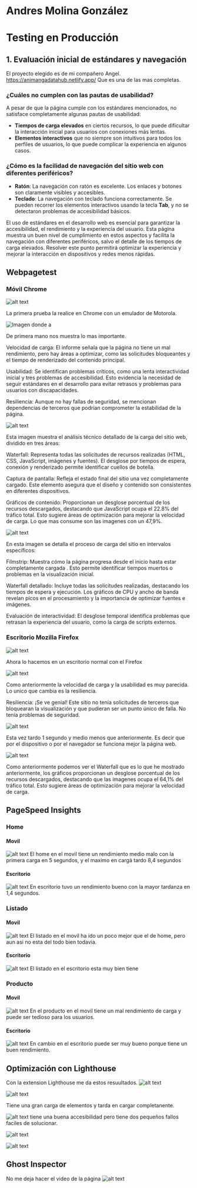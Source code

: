 # Andres Molina González
# Testing en Producción

## 1. Evaluación inicial de estándares y navegación

El proyecto elegido es de mi compañero Angel. https://animangadatahub.netlify.app/ Que es una de las mas completas.

### ¿Cuáles no cumplen con las pautas de usabilidad?  
A pesar de que la página cumple con los estándares mencionados, no satisface completamente algunas pautas de usabilidad:  
- **Tiempos de carga elevados** en ciertos recursos, lo que puede dificultar la interacción inicial para usuarios con conexiones más lentas.  
- **Elementos interactivos** que no siempre son intuitivos para todos los perfiles de usuarios, lo que puede complicar la experiencia en algunos casos.

### ¿Cómo es la facilidad de navegación del sitio web con diferentes periféricos?  
- **Ratón**: La navegación con ratón es excelente. Los enlaces y botones son claramente visibles y accesibles.  
- **Teclado**: La navegación con teclado funciona correctamente. Se pueden recorrer los elementos interactivos usando la tecla **Tab**, y no se detectaron problemas de accesibilidad básicos.   

 
El uso de estándares en el desarrollo web es esencial para garantizar la accesibilidad, el rendimiento y la experiencia del usuario. Esta página muestra un buen nivel de cumplimiento en estos aspectos y facilita la navegación con diferentes periféricos, salvo el detalle de los tiempos de carga elevados. Resolver este punto permitirá optimizar la experiencia y mejorar la interacción en dispositivos y redes menos rápidas.

## **Webpagetest**
### Móvil Chrome 

![alt text](img/image-1.png)

La primera prueba la realice en Chrome con un emulador de Motorola.

![Imagen donde a](img/image.png)

De primera mano nos muestra lo mas importante.

Velocidad de carga: El informe señala que la página no tiene un mal rendimiento, pero hay áreas a optimizar, como las solicitudes bloqueantes y el tiempo de renderizado del contenido principal.

Usabilidad: Se identifican problemas críticos, como una lenta interactividad inicial y tres problemas de accesibilidad. Esto evidencia la necesidad de seguir estándares en el desarrollo para evitar retrasos y problemas para usuarios con discapacidades.

Resiliencia: Aunque no hay fallas de seguridad, se mencionan dependencias de terceros que podrían comprometer la estabilidad de la página.

![alt text](img/image-3.png)

Esta imagen muestra el análisis técnico detallado de la carga del sitio web, dividido en tres áreas:

Waterfall: Representa todas las solicitudes de recursos realizadas (HTML, CSS, JavaScript, imágenes y fuentes). El desglose por tiempos de espera, conexión y renderizado permite identificar cuellos de botella.

Captura de pantalla: Refleja el estado final del sitio una vez completamente cargado. Este elemento asegura que el diseño y contenido son consistentes en diferentes dispositivos.

Gráficos de contenido: Proporcionan un desglose porcentual de los recursos descargados, destacando que JavaScript ocupa el 22.8% del tráfico total. Esto sugiere áreas de optimización para mejorar la velocidad de carga. Lo que mas consume son las imagenes con un 47,9%. 


![alt text](img/image-2.png)


En esta imagen se detalla el proceso de carga del sitio en intervalos específicos:

Filmstrip: Muestra cómo la página progresa desde el inicio hasta estar completamente cargada . Esto permite identificar tiempos muertos o problemas en la visualización inicial.

Waterfall detallado: Incluye todas las solicitudes realizadas, destacando los tiempos de espera y ejecución. Los gráficos de CPU y ancho de banda revelan picos en el procesamiento y la importancia de optimizar fuentes e imágenes.

Evaluación de interactividad: El desglose temporal identifica problemas que retrasan la experiencia del usuario, como la carga de scripts externos.

### Escritorio Mozilla Firefox

![alt text](img/image-4.png)

Ahora lo hacemos en un escritorio normal con el Firefox

![alt text](img/image-7.png)

Como anteriormente la velocidad de carga y la usabilidad es muy parecida. Lo unico que cambia es la resiliencia.

Resiliencia: ¡Se ve genial! Este sitio no tenía solicitudes de terceros que bloquearan la visualización y que pudieran ser un punto único de falla. No tenía problemas de seguridad.

![alt text](img/image-5.png)

Esta vez tardo 1 segundo y medio menos que anteriormente. Es decir que por el dispositivo o por el navegador se funciona mejor la página web.

![alt text](img/image-6.png)

Como anteriormente podemos ver el Waterfall que es lo que he mostrado anteriormente, los gráficos proporcionan un desglose porcentual de los recursos descargados, destacando que las imagenes ocupa el 64,1% del tráfico total. Esto sugiere áreas de optimización para mejorar la velocidad de carga.

## PageSpeed Insights
### Home
#### Movil
![alt text](img/image-8.png)
El home en el movil tiene un rendimiento medio malo con la primera carga en 5 segundos, y el maximo en cargá tardo 8,4 segundos 
#### Escritorio
![alt text](img/image-9.png)
En escritorio tuvo un rendimiento bueno con la mayor tardanza en 1,4 segundos.
### Listado
#### Movil
![alt text](img/image-13.png)
El listado en el movil ha ido un poco mejor que el de home, pero aun asi no esta del todo bien todavia.
#### Escritorio
![alt text](img/image-14.png)
El listado en el escritorio esta muy bien tiene
### Producto
#### Movil
![alt text](img/image-18.png)
En el producto en el movil tiene un mal rendimiento de carga y puede ser tedioso para los usuarios.
#### Escritorio
![alt text](img/image-11.png)
En cambio en el escritorio puede ser muy bueno porque tiene un buen rendimiento.

## Optimización con Lighthouse
Con la extension Lighthouse me da estos resuultados.
![alt text](/img/img/image-17.png)

![alt text](img/image-19.png)

Tiene una gran carga de elementos y tarda en cargar completanente.

![alt text](img/image-21.png)
tiene una buena accesibilidad pero tiene dos pequeños fallos faciles de solucionar.


![alt text](img/image-22.png)

![alt text](img/image-23.png)

## Ghost Inspector
No me deja hacer el video de la página
![alt text](img/image-24.png)